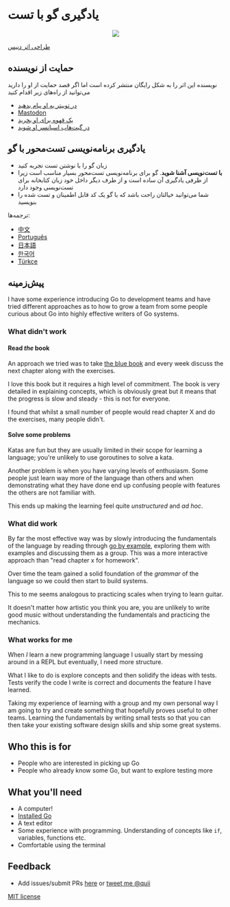 # یادگیری گو با تست

<div style="text-align: center">
  <img src="red-green-blue-gophers-smaller.png" />
</div>

[طراحی اثر دنیس](https://twitter.com/deniseyu21)

## حمایت از نویسنده

نویسنده‌ این اثر را به شکل رایگان منتشر کرده است اما اگر قصد حمایت از او را دارید می‌توانید از راه‌های زیر اقدام کنید

- [در توییتر به او پیام بدهید](https://twitter.com/quii)
- <a rel="me" href="https://mastodon.cloud/@quii">Mastodon</a>
- [یک قهوه برای او بخرید](https://www.buymeacoffee.com/quii)
- [در گیت‌هاب اسپانسر او شوید](https://github.com/sponsors/quii)

## یادگیری برنامه‌نویسی تست‌محور با گو

* زبان گو را با نوشتن تست تجربه کنید
* **با تست‌نویسی آشنا شوید**. گو برای برنامه‌نویسی تست‌محور بسیار مناسب است زیرا از طرفی یادگیری آن ساده است و از طرف دیگر داخل خود زبان کتابخانه برای تست‌نویسی وجود دارد
* شما می‌توانید خیالتان راحت باشد که با گو یک کد قابل اطمینان و تست شده را بنویسید

ترجمه‌ها:

- [中文](https://studygolang.gitbook.io/learn-go-with-tests)
- [Português](https://larien.gitbook.io/aprenda-go-com-testes/)
- [日本語](https://andmorefine.gitbook.io/learn-go-with-tests/)
- [한국어](https://miryang.gitbook.io/learn-go-with-tests/)
- [Türkçe](https://halilkocaoz.gitbook.io/go-programlama-dilini-ogren/)

## پیش‌زمینه

I have some experience introducing Go to development teams and have tried different approaches as to how to grow a team from some people curious about Go into highly effective writers of Go systems.

### What didn't work

#### Read _the_ book

An approach we tried was to take [the blue book](https://www.amazon.co.uk/Programming-Language-Addison-Wesley-Professional-Computing/dp/0134190440) and every week discuss the next chapter along with the exercises.

I love this book but it requires a high level of commitment. The book is very detailed in explaining concepts, which is obviously great but it means that the progress is slow and steady - this is not for everyone.

I found that whilst a small number of people would read chapter X and do the exercises, many people didn't.

#### Solve some problems

Katas are fun but they are usually limited in their scope for learning a language; you're unlikely to use goroutines to solve a kata.

Another problem is when you have varying levels of enthusiasm. Some people just learn way more of the language than others and when demonstrating what they have done end up confusing people with features the others are not familiar with.

This ends up making the learning feel quite _unstructured_ and _ad hoc_.

### What did work

By far the most effective way was by slowly introducing the fundamentals of the language by reading through [go by example](https://gobyexample.com/), exploring them with examples and discussing them as a group. This was a more interactive approach than "read chapter x for homework".

Over time the team gained a solid foundation of the _grammar_ of the language so we could then start to build systems.

This to me seems analogous to practicing scales when trying to learn guitar.

It doesn't matter how artistic you think you are, you are unlikely to write good music without understanding the fundamentals and practicing the mechanics.

### What works for me

When _I_ learn a new programming language I usually start by messing around in a REPL but eventually, I need more structure.

What I like to do is explore concepts and then solidify the ideas with tests. Tests verify the code I write is correct and documents the feature I have learned.

Taking my experience of learning with a group and my own personal way I am going to try and create something that hopefully proves useful to other teams. Learning the fundamentals by writing small tests so that you can then take your existing software design skills and ship some great systems.

## Who this is for

* People who are interested in picking up Go
* People who already know some Go, but want to explore testing more

## What you'll need

* A computer!
* [Installed Go](https://golang.org/)
* A text editor
* Some experience with programming. Understanding of concepts like `if`, variables, functions etc.
* Comfortable using the terminal

## Feedback

* Add issues/submit PRs [here](https://github.com/quii/learn-go-with-tests) or [tweet me @quii](https://twitter.com/quii)

[MIT license](https://github.com/quii/learn-go-with-tests/blob/main/LICENSE.md)
